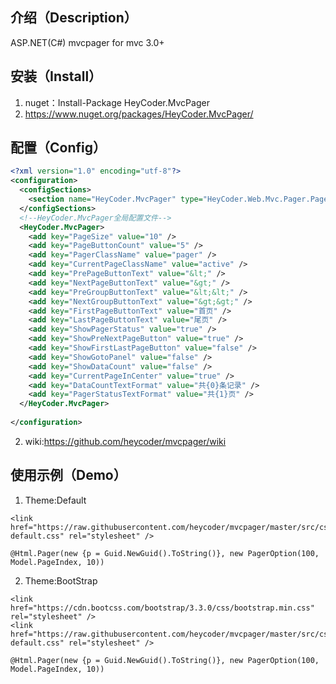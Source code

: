 ## 介绍（Description）
ASP.NET(C#) mvcpager for mvc 3.0+

## 安装（Install）

1. nuget：Install-Package HeyCoder.MvcPager
2. https://www.nuget.org/packages/HeyCoder.MvcPager/

## 配置（Config）
```xml
<?xml version="1.0" encoding="utf-8"?>
<configuration>
  <configSections>
    <section name="HeyCoder.MvcPager" type="HeyCoder.Web.Mvc.Pager.PagerConfig,HeyCoder.Web.Mvc.Pager" />
  </configSections>
  <!--HeyCoder.MvcPager全局配置文件-->
  <HeyCoder.MvcPager>
    <add key="PageSize" value="10" />
    <add key="PageButtonCount" value="5" />
    <add key="PagerClassName" value="pager" />
    <add key="CurrentPageClassName" value="active" />
    <add key="PrePageButtonText" value="&lt;" />
    <add key="NextPageButtonText" value="&gt;" />
    <add key="PreGroupButtonText" value="&lt;&lt;" />
    <add key="NextGroupButtonText" value="&gt;&gt;" />
    <add key="FirstPageButtonText" value="首页" />
    <add key="LastPageButtonText" value="尾页" />
    <add key="ShowPagerStatus" value="true" />
    <add key="ShowPreNextPageButton" value="true" />
    <add key="ShowFirstLastPageButton" value="false" />
    <add key="ShowGotoPanel" value="false" />
    <add key="ShowDataCount" value="false" />
    <add key="CurrentPageInCenter" value="true" />
    <add key="DataCountTextFormat" value="共{0}条记录" />
    <add key="PagerStatusTextFormat" value="共{1}页" />
  </HeyCoder.MvcPager>
  
</configuration>

```
2. wiki:https://github.com/heycoder/mvcpager/wiki


## 使用示例（Demo）

1. Theme:Default
```
<link href="https://raw.githubusercontent.com/heycoder/mvcpager/master/src/css/v1.1/pager-default.css" rel="stylesheet" />

@Html.Pager(new {p = Guid.NewGuid().ToString()}, new PagerOption(100, Model.PageIndex, 10))
```
2. Theme:BootStrap
```
<link href="https://cdn.bootcss.com/bootstrap/3.3.0/css/bootstrap.min.css" rel="stylesheet" />
<link href="https://raw.githubusercontent.com/heycoder/mvcpager/master/src/css/v1.1/pager-default.css" rel="stylesheet" />

@Html.Pager(new {p = Guid.NewGuid().ToString()}, new PagerOption(100, Model.PageIndex, 10))
```
